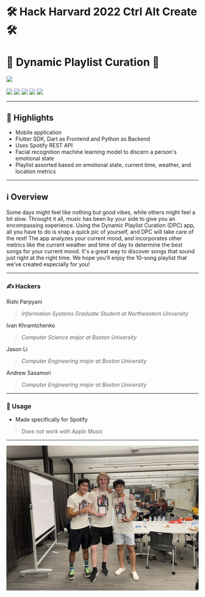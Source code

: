 # 🛠 Hack Harvard 2022 Ctrl Alt Create 🛠
# 🎵 Dynamic Playlist Curation 🎵
<img src="https://img.shields.io/badge/Spotify-1ED760?&style=for-the-badge&logo=spotify&logoColor=white" />


<img src="https://img.shields.io/badge/iOS-000000?style=for-the-badge&logo=ios&logoColor=white" /> <img src="https://img.shields.io/badge/Python-FFD43B?style=for-the-badge&logo=python&logoColor=blue" /> <img src="https://img.shields.io/badge/Dart-0175C2?style=for-the-badge&logo=dart&logoColor=white" /> <img src="https://img.shields.io/badge/Flutter-02569B?style=for-the-badge&logo=flutter&logoColor=white" /> <img src="https://img.shields.io/badge/Google_Cloud-4285F4?style=for-the-badge&logo=google-cloud&logoColor=white" />


---


## 🌟 Highlights

- Mobile application
- Flutter SDK, Dart as Frontend and Python as Backend
- Uses Spotify REST API
- Facial recognition machine learning model to discern a person's emotional state
- Playlist assorted based on emotional state, current time, weather, and location metrics


---


## ℹ️ Overview

Some days might feel like nothing but good vibes, while others might feel a bit slow. Throught it all, music has been by your side to give you an encompassing experience. Using the Dynamic Playlist Curation (DPC) app, all you have to do is snap a quick pic of yourself, and DPC will take care of the rest! The app analyzes your current mood, and incorporates other metrics like the current weather and time of day to determine the best songs for your current mood. It's a great way to discover songs that sound just right at the right time. We hope you'll enjoy the 10-song playlist that we've created especially for you!


---


### ✍️ Hackers

Rishi Parpyani
> _Information Systems Graduate Student at Northeastern University_

Ivan Khramtchenko
> _Computer Science major at Boston University_

Jason Li
> _Computer Engineering major at Boston University_

Andrew Sasamori
> _Computer Engineering major at Boston University_


---


### 🚀 Usage

* Made specifically for Spotify
> *Does not work with Apple Music*


---

![Screenshot](B91C41E4-F300-4237-B672-BEF0800DA58C_1_105_c.jpeg)
